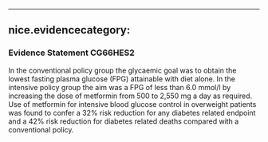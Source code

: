 
---
nice.evidencecategory: 
---

### Evidence Statement CG66HES2
In the conventional policy group the glycaemic goal was to obtain the lowest fasting plasma
glucose (FPG) attainable with diet alone. In the intensive policy group the aim was a FPG of less
than 6.0 mmol/l by increasing the dose of metformin from 500 to 2,550 mg a day as required.
Use of metformin for intensive blood glucose control in overweight patients was found to
confer a 32% risk reduction for any diabetes related endpoint and a 42% risk reduction for
diabetes related deaths compared with a conventional policy.

